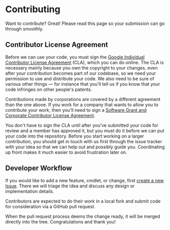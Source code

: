 # Contributing

Want to contribute? Great! Please read this page so your submission can go
through smoothly.

## Contributor License Agreement

Before we can use your code, you must sign the
[Google Individual Contributor License Agreement](https://cla.developers.google.com/about/google-individual)
(CLA), which you can do online. The CLA is necessary mainly because you own the
copyright to your changes, even after your contribution becomes part of our
codebase, so we need your permission to use and distribute your code. We also
need to be sure of various other things — for instance that you'll tell us if
you know that your code infringes on other people's patents.

Contributions made by corporations are covered by a different agreement than
the one above. If you work for a company that wants to allow you to contribute
your work, then you'll need to sign a
[Software Grant and Corporate Contributor License Agreement](https://cla.developers.google.com/about/google-corporate).

You don't have to sign the CLA until after you've submitted your code for review
and a member has approved it, but you must do it before we can put your code
into the repository. Before you start working on a larger contribution, you
should get in touch with us first through the issue tracker with your idea so
that we can help out and possibly guide you. Coordinating up front makes it much
easier to avoid frustration later on.

## Developer Workflow

If you would like to add a new feature, cmdlet, or change, first
[create a new Issue](https://github.com/googlegenomics/dockerflow/issues/new).
There we will triage the idea and discuss any design or implementation details.

Contributors are expected to do their work in a local fork and submit code for
consideration via a GitHub pull request.

When the pull request process deems the change ready, it will be merged directly
into the tree. Congratulations and thank you!